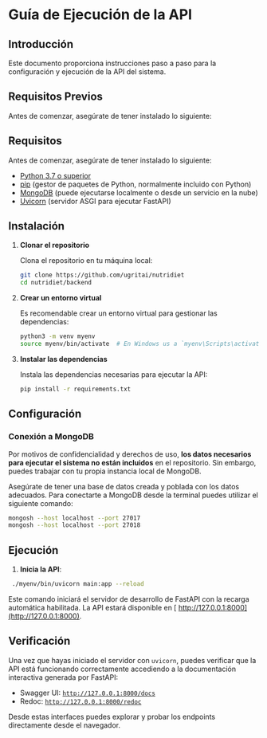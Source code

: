 # Guía de Ejecución de la API

## Introducción
Este documento proporciona instrucciones paso a paso para la configuración y ejecución de la API del sistema.  

## Requisitos Previos

Antes de comenzar, asegúrate de tener instalado lo siguiente:

## Requisitos

Antes de comenzar, asegúrate de tener instalado lo siguiente:

- [Python 3.7 o superior](https://www.python.org/downloads/)
- [pip](https://pip.pypa.io/en/stable/installation/) (gestor de paquetes de Python, normalmente incluido con Python)
- [MongoDB](https://www.mongodb.com/try/download/community) (puede ejecutarse localmente o desde un servicio en la nube)
- [Uvicorn](https://www.uvicorn.org/) (servidor ASGI para ejecutar FastAPI)

## Instalación

1. **Clonar el repositorio**

   Clona el repositorio en tu máquina local:

   ```bash
   git clone https://github.com/ugritai/nutridiet
   cd nutridiet/backend
   ```

2. **Crear un entorno virtual**

   Es recomendable crear un entorno virtual para gestionar las dependencias:

   ```bash
   python3 -m venv myenv
   source myenv/bin/activate  # En Windows us a `myenv\Scripts\activate`
   ```

3. **Instalar las dependencias**

   Instala las dependencias necesarias para ejecutar la API:

   ```bash
   pip install -r requirements.txt
   ```

## Configuración

### Conexión a MongoDB

Por motivos de confidencialidad y derechos de uso, **los datos necesarios para ejecutar el sistema no están incluidos** en el repositorio. Sin embargo, puedes trabajar con tu propia instancia local de MongoDB.

Asegúrate de tener una base de datos creada y poblada con los datos adecuados. Para conectarte a MongoDB desde la terminal puedes utilizar el siguiente comando:

```bash
mongosh --host localhost --port 27017
mongosh --host localhost --port 27018
```

## Ejecución

1. **Inicia la API**:

```bash
 ./myenv/bin/uvicorn main:app --reload
```
Este comando iniciará el servidor de desarrollo de FastAPI con la recarga automática habilitada. La API estará disponible en [ http://127.0.0.1:8000](http://127.0.0.1:8000).

## Verificación

Una vez que hayas iniciado el servidor con `uvicorn`, puedes verificar que la API está funcionando correctamente accediendo a la documentación interactiva generada por FastAPI:

- Swagger UI: [`http://127.0.0.1:8000/docs`](http://127.0.0.1:8000/docs)
- Redoc: [`http://127.0.0.1:8000/redoc`](http://127.0.0.1:8000/redoc)

Desde estas interfaces puedes explorar y probar los endpoints directamente desde el navegador.

